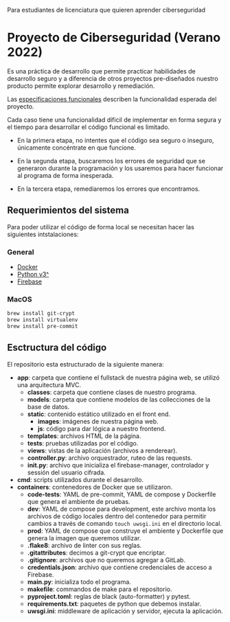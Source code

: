 Para estudiantes de licenciatura que quieren aprender ciberseguridad

# Proyecto de Ciberseguridad (Verano 2022)

Es una práctica de desarrollo que permite practicar habilidades de desarrollo seguro y a diferencia de otros proyectos pre-diseñados nuestro producto permite explorar desarrollo y remediación.

Las [especificaciones funcionales](./spec.md) describen la funcionalidad esperada del proyecto.

Cada caso tiene una funcionalidad díficil de implementar en forma segura y el tiempo para desarrollar el código funcional es limitado.

- En la primera etapa, no intentes que el código sea seguro o inseguro, únicamente concéntrate en que funcione.

- En la segunda etapa, buscaremos los errores de seguridad que se generaron durante la programación y los usaremos para hacer funcionar al programa de forma inesperada.

- En la tercera etapa, remediaremos los errores que encontramos.

## Requerimientos del sistema

Para poder utilizar el código de forma local se necesitan hacer las siguientes intstalaciones:

### General

- [Docker](https://www.docker.com/products/docker-desktop/)
- [Python v3^](https://www.python.org/downloads/)
- [Firebase](https://console.firebase.google.com/)

### MacOS

```zsh
brew install git-crypt
brew install virtualenv
brew install pre-commit
```

## Esctructura del código

El repositorio esta estructurado de la siguiente manera:
- **app**: carpeta que contiene el fullstack de nuestra página web, se utilizó una arquitectura MVC.
    - **classes**: carpeta que contiene clases de nuestro programa.
    - **models**: carpeta que contiene modelos de las collecciones de la base de datos.
    - **static**: contenido estático utilizado en el front end.
        - **images**: imágenes de nuestra página web.
        - **js**: código para dar lógica a nuestro frontend.
    - **templates**: archivos HTML de la página.
    - **tests**: pruebas utilizadas por el código.
    - **views**: vistas de la aplicación (archivos a renderear).
    - **controller.py**: archivo orquestrador, ruteo de las requests.
    - **__init.py__**: archivo que inicializa el firebase-manager, controlador y sessión del usuario cifrada.
- **cmd**: scripts utilizados durante el desarrollo.
- **containers**: contenedores de Docker que se utilizaron.
    - **code-tests**: YAML de pre-commit, YAML de compose y Dockerfile que genera el ambiente de pruebas.
    - **dev**: YAML de compose para development, este archivo monta los archivos de código locales dentro del contenedor para permitir cambios a través de comando `touch uwsgi.ini` en el directorio local.
    - **prod**: YAML de compose que construye el ambiente y Dockerfile que genera la imagen que queremos utilizar.
    - **.flake8**: archivo de linter con sus reglas.
    - **.gitattributes**: decimos a git-crypt que encriptar.
    - **.gitignore**: archivos que no queremos agregar a GitLab.
    - **credentials.json**: archivo que contiene credenciales de acceso a Firebase.
    - **main.py**: inicializa todo el programa.
    - **makefile**: commandos de make para el repositorio.
    - **pyproject.toml**: reglas de black (auto-formatter) y pytest.
    - **requirements.txt**: paquetes de python que debemos instalar.
    - **uwsgi.ini**: middleware de aplicación y servidor, ejecuta la aplicación.

